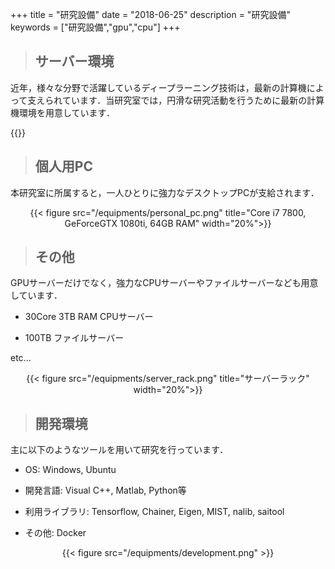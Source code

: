 +++
title = "研究設備"
date = "2018-06-25"
description = "研究設備"
keywords = ["研究設備","gpu","cpu"]
+++

> ## サーバー環境

近年，様々な分野で活躍しているディープラーニング技術は，最新の計算機によって支えられています．当研究室では，円滑な研究活動を行うために最新の計算機環境を用意しています．

{{<csv src="/static/equipments/gpu_equipments.csv">}}

> ## 個人用PC

本研究室に所属すると，一人ひとりに強力なデスクトップPCが支給されます．
<!-- <div align="center"><img src="/equipments/personal_pc.png"  width=20% title="personal pc"></div> -->
<div align="center">{{< figure src="/equipments/personal_pc.png" title="Core i7 7800, GeForceGTX 1080ti, 64GB RAM" width="20%">}}</div>

> ## その他

GPUサーバーだけでなく，強力なCPUサーバーやファイルサーバーなども用意しています．

- 30Core 3TB RAM CPUサーバー

- 100TB ファイルサーバー

etc...

<div align="center">{{< figure src="/equipments/server_rack.png" title="サーバーラック" width="20%">}}</div>

> ## 開発環境

主に以下のようなツールを用いて研究を行っています．

- OS: Windows, Ubuntu

- 開発言語: Visual C++, Matlab, Python等

- 利用ライブラリ: Tensorflow, Chainer, Eigen, MIST, nalib, saitool

- その他: Docker

<div align="center">{{< figure src="/equipments/development.png" >}}</div>